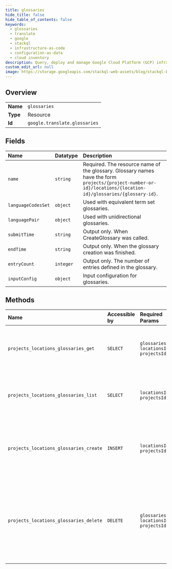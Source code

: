 ```yaml
---
title: glossaries
hide_title: false
hide_table_of_contents: false
keywords:
  - glossaries
  - translate
  - google    
  - stackql
  - infrastructure-as-code
  - configuration-as-data
  - cloud inventory
description: Query, deploy and manage Google Cloud Platform (GCP) infrastructure and resources using SQL
custom_edit_url: null
image: https://storage.googleapis.com/stackql-web-assets/blog/stackql-blog-post-featured-image.png
---
```

  
    

## Overview
<table><tbody>
<tr><td><b>Name</b></td><td><code>glossaries</code></td></tr>
<tr><td><b>Type</b></td><td>Resource</td></tr>
<tr><td><b>Id</b></td><td><code>google.translate.glossaries</code></td></tr>
</tbody></table>

## Fields
| Name | Datatype | Description |
|:-----|:---------|:------------|
| `name` | `string` | Required. The resource name of the glossary. Glossary names have the form `projects/{project-number-or-id}/locations/{location-id}/glossaries/{glossary-id}`. |
| `languageCodesSet` | `object` | Used with equivalent term set glossaries. |
| `languagePair` | `object` | Used with unidirectional glossaries. |
| `submitTime` | `string` | Output only. When CreateGlossary was called. |
| `endTime` | `string` | Output only. When the glossary creation was finished. |
| `entryCount` | `integer` | Output only. The number of entries defined in the glossary. |
| `inputConfig` | `object` | Input configuration for glossaries. |
## Methods
| Name | Accessible by | Required Params | Description |
|:-----|:--------------|:----------------|:------------|
| `projects_locations_glossaries_get` | `SELECT` | `glossariesId, locationsId, projectsId` | Gets a glossary. Returns NOT_FOUND, if the glossary doesn't exist. |
| `projects_locations_glossaries_list` | `SELECT` | `locationsId, projectsId` | Lists glossaries in a project. Returns NOT_FOUND, if the project doesn't exist. |
| `projects_locations_glossaries_create` | `INSERT` | `locationsId, projectsId` | Creates a glossary and returns the long-running operation. Returns NOT_FOUND, if the project doesn't exist. |
| `projects_locations_glossaries_delete` | `DELETE` | `glossariesId, locationsId, projectsId` | Deletes a glossary, or cancels glossary construction if the glossary isn't created yet. Returns NOT_FOUND, if the glossary doesn't exist. |
